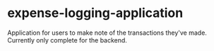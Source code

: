 # expense-logging-application
Application for users to make note of the transactions they've made. Currently only complete for the backend.
